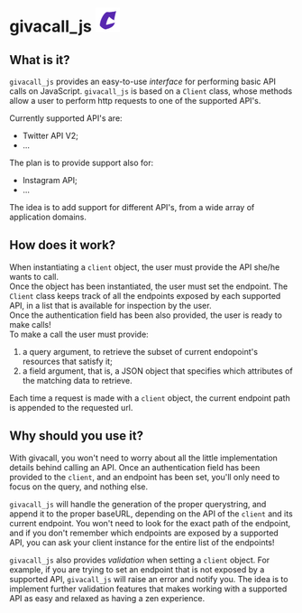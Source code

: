 # givacall_js   ![alt text](https://github.com/mandel94/givacall_js/blob/main/logo_new.jpg)

## What is it?
`givacall_js` provides an easy-to-use *interface* for performing basic API calls on JavaScript.
`givacall_js` is based on a `Client` class, whose methods allow a user to perform http requests to one of the supported API's.

Currently supported API's are:
  * Twitter API V2;
  * ...
  
The plan is to provide support also for:
  * Instagram API;
  * ...
  
The idea is to add support for different API's, from a wide array of application domains.  
  
  
## How does it work?
When instantiating a `client` object, the user must provide the API she/he wants to call.  
Once the object has been instantiated, the user must set the endpoint. The `Client` class keeps track of all the endpoints exposed by each supported API, in a list that is available for inspection by the user.  
Once the authentication field has been also provided, the user is ready to make calls!  
To make a call the user must provide:
1. a query argument, to retrieve the subset of current endopoint's resources that satisfy it;
2. a field argument, that is, a JSON object that specifies which attributes of the matching data to retrieve.  

Each time a request is made with a `client` object, the current endpoint path is appended to the requested url.


## Why should you use it?
With givacall, you won't need to worry about all the little implementation details behind calling an API. Once an authentication field has been provided to the `client`, and an endpoint has been set, you'll only need to focus on the query, and nothing else.

`givacall_js` will handle the generation of the proper querystring, and append it to the proper baseURL, depending on the API of the `client` and its current endpoint.
You won't need to look for the exact path of the endpoint, and if you don't remember which endpoints are exposed by a supported API, you can ask your client instance for the entire list of the endpoints!  

`givacall_js` also provides *validation* when setting a `client` object. For example, if you are trying to set an endpoint that is not exposed by a supported API, `givacall_js` will raise an error and notify you. The idea is to implement further validation features that makes working with a supported API as easy and relaxed as having a zen experience.    
